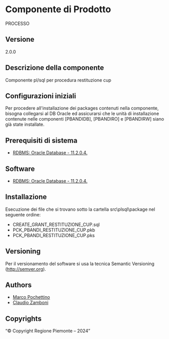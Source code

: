 # Componente di Prodotto
PROCESSO

## Versione
2.0.0

## Descrizione della componente
Componente pl/sql per procedura restituzione cup

## Configurazioni iniziali
Per procedere all'installazione dei packages contenuti nella componente, bisogna collegarsi al DB Oracle ed assicurarsi che le unità di installazione contenute nelle componenti [PBANDIDB], [PBANDIRO] e [PBANDIRW] siano già state installate.

## Prerequisiti di sistema
* [RDBMS: Oracle Database - 11.2.0.4.](https://www.oracle.com/java)

## Software
* [RDBMS: Oracle Database - 11.2.0.4.](https://www.oracle.com/java)

## Installazione
Esecuzione dei file che si trovano sotto la cartella src\plsql\package nel seguente ordine:
* CREATE_GRANT_RESTITUZIONE_CUP.sql
* PCK_PBANDI_RESTITUZIONE_CUP.pkb
* PCK_PBANDI_RESTITUZIONE_CUP.pks


## Versioning
Per il versionamento del software si usa la tecnica Semantic Versioning (http://semver.org).

## Authors
* [Marco Pochettino](mailto:marco.pochettino@csi.it)
* [Claudio Zamboni](mailto:claudio.zamboni@csi.it)

## Copyrights
“© Copyright Regione Piemonte – 2024”